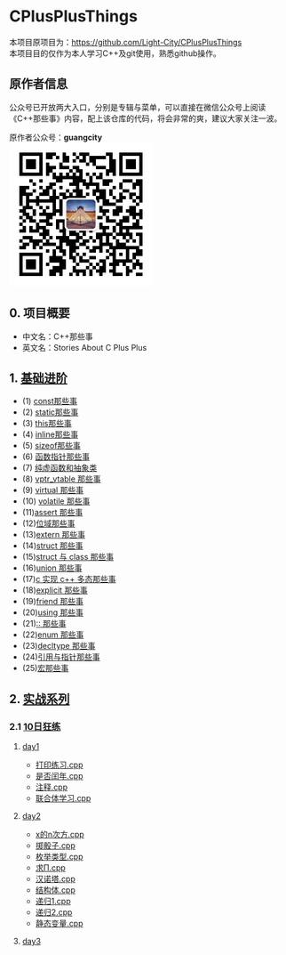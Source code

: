 # CPlusPlusThings

本项目原项目为：<https://github.com/Light-City/CPlusPlusThings>  
本项目目的仅作为本人学习C++及git使用，熟悉github操作。

## 原作者信息

公众号已开放两大入口，分别是专辑与菜单，可以直接在微信公众号上阅读《C++那些事》内容，配上该仓库的代码，将会非常的爽，建议大家关注一波。

原作者公众号：**guangcity**  
![guangcity](https://github.com/Vuean/CPlusPlusThings/blob/master/basic_content/8.%20vptr_vtable/img/wechat.jpg)

## 0. 项目概要

- 中文名：C++那些事
- 英文名：Stories About C Plus Plus

## 1. [基础进阶](https://github.com/Vuean/CPlusPlusThings/tree/master/basic_content)

- (1) [const那些事](https://github.com/Vuean/CPlusPlusThings/tree/master/basic_content/1.%20const)
- (2) [static那些事](https://github.com/Vuean/CPlusPlusThings/tree/master/basic_content/2.%20static)
- (3) [this那些事](https://github.com/Vuean/CPlusPlusThings/tree/master/basic_content/3.%20this)
- (4) [inline那些事](https://github.com/Vuean/CPlusPlusThings/tree/master/basic_content/4.%20inline)
- (5) [sizeof那些事](https://github.com/Vuean/CPlusPlusThings/tree/master/basic_content/5.%20sizeof)
- (6) [函数指针那些事](https://github.com/Vuean/CPlusPlusThings/tree/master/basic_content/6.%20func_pointer)
- (7) [纯虚函数和抽象类](https://github.com/Vuean/CPlusPlusThings/tree/master/basic_content/7.%20abstract)
- (8) [vptr_vtable 那些事](https://github.com/Vuean/CPlusPlusThings/tree/master/basic_content/8.%20vptr_vtable)
- (9) [virtual 那些事](https://github.com/Vuean/CPlusPlusThings/tree/master/basic_content/9.%20virtual)
- (10) [volatile 那些事](https://github.com/Vuean/CPlusPlusThings/tree/master/basic_content/10.%20volatile)
- (11)[assert 那些事](https://github.com/Vuean/CPlusPlusThings/tree/master/basic_content/11.%20assert)
- (12)[位域那些事](https://github.com/Vuean/CPlusPlusThings/tree/master/basic_content/12.%20bit)
- (13)[extern 那些事](https://github.com/Vuean/CPlusPlusThings/tree/master/basic_content/13.%20extern)
- (14)[struct 那些事](https://github.com/Vuean/CPlusPlusThings/tree/master/basic_content/14.%20struct)
- (15)[struct 与 class 那些事](https://github.com/Vuean/CPlusPlusThings/tree/master/basic_content/15.%20struct_class)
- (16)[union 那些事](https://github.com/Vuean/CPlusPlusThings/tree/master/basic_content/16.%20union)
- (17)[c 实现 c++ 多态那些事](https://github.com/Vuean/CPlusPlusThings/tree/master/basic_content/17.%20c_poly)
- (18)[explicit 那些事](https://github.com/Vuean/CPlusPlusThings/tree/master/basic_content/18.%20explicit)
- (19)[friend 那些事](https://github.com/Vuean/CPlusPlusThings/tree/master/basic_content/19.%20friend)
- (20)[using 那些事](https://github.com/Vuean/CPlusPlusThings/tree/master/basic_content/20.%20using)
- (21)[:: 那些事](https://github.com/Vuean/CPlusPlusThings/tree/master/basic_content/21.%20%20maohao)
- (22)[enum 那些事](https://github.com/Vuean/CPlusPlusThings/tree/master/basic_content/22.%20enum)
- (23)[decltype 那些事](https://github.com/Vuean/CPlusPlusThings/tree/master/basic_content/23.%20decltype)
- (24)[引用与指针那些事](https://github.com/Vuean/CPlusPlusThings/tree/master/basic_content/24.%20pointer_refer)
- (25)[宏那些事](https://github.com/Vuean/CPlusPlusThings/tree/master/basic_content/25.%20macro)

## 2. [实战系列](https://github.com/Vuean/CPlusPlusThings/tree/master/practical_exercises)

### 2.1 [10日狂练](https://github.com/Vuean/CPlusPlusThings/tree/master/practical_exercises/10_day_practice)

1. [day1](https://github.com/Vuean/CPlusPlusThings/tree/master/practical_exercises/10_day_practice/day1)

    - [打印练习.cpp](https://github.com/Vuean/CPlusPlusThings/pulls)
    - [是否闰年.cpp](https://github.com/Vuean/CPlusPlusThings/blob/master/practical_exercises/10_day_practice/day1/%E6%98%AF%E5%90%A6%E9%97%B0%E5%B9%B4.cpp)
    - [注释.cpp](https://github.com/Vuean/CPlusPlusThings/blob/master/practical_exercises/10_day_practice/day1/%E6%B3%A8%E9%87%8A.cpp)
    - [联合体学习.cpp](https://github.com/Vuean/CPlusPlusThings/blob/master/practical_exercises/10_day_practice/day1/%E8%81%94%E5%90%88%E4%BD%93%E5%AD%A6%E4%B9%A0.cpp)

2. [day2](https://github.com/Vuean/CPlusPlusThings/tree/master/practical_exercises/10_day_practice/day2)

    - [x的n次方.cpp](https://github.com/Vuean/CPlusPlusThings/blob/master/practical_exercises/10_day_practice/day2/x%E7%9A%84n%E6%AC%A1%E6%96%B9.cpp)
    - [掷骰子.cpp](https://github.com/Vuean/CPlusPlusThings/blob/master/practical_exercises/10_day_practice/day2/%E6%8E%B7%E9%AA%B0%E5%AD%90.cpp)
    - [枚举类型.cpp](https://github.com/Vuean/CPlusPlusThings/blob/master/practical_exercises/10_day_practice/day2/%E6%9E%9A%E4%B8%BE%E7%B1%BB%E5%9E%8B.cpp)
    - [求Π.cpp](https://github.com/Vuean/CPlusPlusThings/blob/master/practical_exercises/10_day_practice/day2/%E6%B1%82%CE%A0.cpp)
    - [汉诺塔.cpp](https://github.com/Vuean/CPlusPlusThings/blob/master/practical_exercises/10_day_practice/day2/%E6%B1%89%E8%AF%BA%E5%A1%94.cpp)
    - [结构体.cpp](https://github.com/Vuean/CPlusPlusThings/blob/master/practical_exercises/10_day_practice/day2/%E7%BB%93%E6%9E%84%E4%BD%93.cpp)
    - [递归1.cpp](https://github.com/Vuean/CPlusPlusThings/blob/master/practical_exercises/10_day_practice/day2/%E9%80%92%E5%BD%921.cpp)
    - [递归2.cpp](https://github.com/Vuean/CPlusPlusThings/blob/master/practical_exercises/10_day_practice/day2/%E9%80%92%E5%BD%922.cpp)
    - [静态变量.cpp](https://github.com/Vuean/CPlusPlusThings/blob/master/practical_exercises/10_day_practice/day2/%E9%9D%99%E6%80%81%E5%8F%98%E9%87%8F.cpp)
  
3. [day3](https://github.com/Vuean/CPlusPlusThings/tree/master/practical_exercises/10_day_practice/day3)
